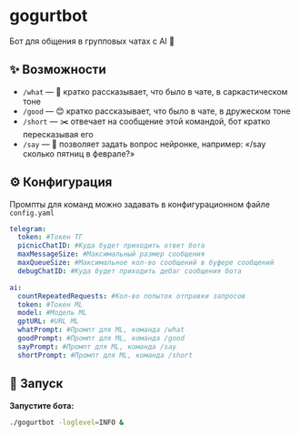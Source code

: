 # gogurtbot

Бот для общения в групповых чатах с AI 🤖

## ✨ Возможности

* `/what` — 🥸 кратко рассказывает, что было в чате, в саркастическом тоне 
* `/good` — 😊 кратко рассказывает, что было в чате, в дружеском тоне 
* `/short` — ✂️ отвечает на сообщение этой командой, бот кратко пересказывая его
* `/say` — 🧠 позволяет задать вопрос нейронке, например: «/say сколько пятниц в феврале?»

## ⚙️ Конфигурация

Промпты для команд можно задавать в конфигурационном файле `config.yaml`

```yaml
telegram:
  token: #Токен ТГ
  picnicChatID: #Куда будет приходить ответ бота
  maxMessageSize: #Максимальный размер сообщения
  maxQueueSize: #Максимальное кол-во сообщений в буфере сообщений
  debugChatID: #Куда будет приходить дебаг сообщения бота

ai:
  countRepeatedRequests: #Кол-во попыток отправки запросов
  token: #Токен ML
  model: #Модель ML
  gptURL: #URL ML
  whatPrompt: #Промпт для ML, команда /what
  goodPrompt: #Промпт для ML, команда /good
  sayPrompt: #Промпт для ML, команда /say
  shortPrompt: #Промпт для ML, команда /short
```

## 🚀 Запуск

**Запустите бота:**

   ```bash
   ./gogurtbot -loglevel=INFO &
   ```